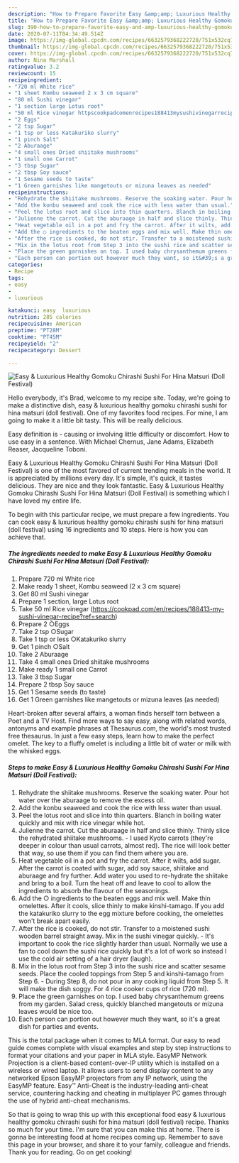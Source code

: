 ```yaml
---
description: "How to Prepare Favorite Easy &amp;amp; Luxurious Healthy Gomoku Chirashi Sushi For Hina Matsuri (Doll Festival)"
title: "How to Prepare Favorite Easy &amp;amp; Luxurious Healthy Gomoku Chirashi Sushi For Hina Matsuri (Doll Festival)"
slug: 390-how-to-prepare-favorite-easy-and-amp-luxurious-healthy-gomoku-chirashi-sushi-for-hina-matsuri-doll-festival
date: 2020-07-11T04:34:49.514Z
image: https://img-global.cpcdn.com/recipes/6632579368222720/751x532cq70/easy-luxurious-healthy-gomoku-chirashi-sushi-for-hina-matsuri-doll-festival-recipe-main-photo.jpg
thumbnail: https://img-global.cpcdn.com/recipes/6632579368222720/751x532cq70/easy-luxurious-healthy-gomoku-chirashi-sushi-for-hina-matsuri-doll-festival-recipe-main-photo.jpg
cover: https://img-global.cpcdn.com/recipes/6632579368222720/751x532cq70/easy-luxurious-healthy-gomoku-chirashi-sushi-for-hina-matsuri-doll-festival-recipe-main-photo.jpg
author: Nina Marshall
ratingvalue: 3.2
reviewcount: 15
recipeingredient:
- "720 ml White rice"
- "1 sheet Kombu seaweed 2 x 3 cm square"
- "80 ml Sushi vinegar"
- "1 section large Lotus root"
- "50 ml Rice vinegar httpscookpadcomenrecipes188413mysushivinegarreciperefsearch"
- "2 Eggs"
- "2 tsp Sugar"
- "1 tsp or less Katakuriko slurry"
- "1 pinch Salt"
- "2 Aburaage"
- "4 small ones Dried shiitake mushrooms"
- "1 small one Carrot"
- "3 tbsp Sugar"
- "2 tbsp Soy sauce"
- "1 Sesame seeds to taste"
- "1 Green garnishes like mangetouts or mizuna leaves as needed"
recipeinstructions:
- "Rehydrate the shiitake mushrooms. Reserve the soaking water. Pour hot water over the aburaage to remove the excess oil."
- "Add the konbu seaweed and cook the rice with less water than usual."
- "Peel the lotus root and slice into thin quarters. Blanch in boiling water quickly and mix with rice vinegar while hot."
- "Julienne the carrot. Cut the aburaage in half and slice thinly. Thinly slice the rehydrated shiitake mushrooms. I used Kyoto carrots (they&#39;re deeper in colour than usual carrots, almost red). The rice will look better that way, so use them if you can find them where you are."
- "Heat vegetable oil in a pot and fry the carrot. After it wilts, add sugar. After the carrot is coated with sugar, add soy sauce, shiitake and aburaage and fry further. Add water you used to re-hydrate the shiitake and bring to a boil. Turn the heat off and leave to cool to allow the ingredients to absorb the flavour of the seasonings."
- "Add the ○ ingredients to the beaten eggs and mix well. Make thin omelettes. After it cools, slice thinly to make kinshi-tamago. If you add the katakuriko slurry to the egg mixture before cooking, the omelettes won&#39;t break apart easily."
- "After the rice is cooked, do not stir. Transfer to a moistened sushi wooden barrel straight away. Mix in the sushi vinegar quickly. It&#39;s important to cook the rice slightly harder than usual. Normally we use a fan to cool down the sushi rice quickly but it&#39;s a lot of work so instead I use the cold air setting of a hair dryer (laugh)."
- "Mix in the lotus root from Step 3 into the sushi rice and scatter sesame seeds. Place the cooled toppings from Step 5 and kinshi-tamago from Step 6. During Step 8, do not pour in any cooking liquid from Step 5. It will make the dish soggy. For 4 rice cooker cups of rice (720 ml)."
- "Place the green garnishes on top. I used baby chrysanthemum greens from my garden. Salad cress, quickly blanched mangetouts or mizuna leaves would be nice too."
- "Each person can portion out however much they want, so it&#39;s a great dish for parties and events."
categories:
- Recipe
tags:
- easy
- 
- luxurious

katakunci: easy  luxurious 
nutrition: 285 calories
recipecuisine: American
preptime: "PT28M"
cooktime: "PT45M"
recipeyield: "2"
recipecategory: Dessert

---
```



![Easy &amp; Luxurious Healthy Gomoku Chirashi Sushi For Hina Matsuri (Doll Festival)](https://img-global.cpcdn.com/recipes/6632579368222720/751x532cq70/easy-luxurious-healthy-gomoku-chirashi-sushi-for-hina-matsuri-doll-festival-recipe-main-photo.jpg)

Hello everybody, it's Brad, welcome to my recipe site. Today, we're going to make a distinctive dish, easy &amp; luxurious healthy gomoku chirashi sushi for hina matsuri (doll festival). One of my favorites food recipes. For mine, I am going to make it a little bit tasty. This will be really delicious.

Easy definition is - causing or involving little difficulty or discomfort. How to use easy in a sentence. With Michael Chernus, Jane Adams, Elizabeth Reaser, Jacqueline Toboni.

Easy &amp; Luxurious Healthy Gomoku Chirashi Sushi For Hina Matsuri (Doll Festival) is one of the most favored of current trending meals in the world. It is appreciated by millions every day. It's simple, it's quick, it tastes delicious. They are nice and they look fantastic. Easy &amp; Luxurious Healthy Gomoku Chirashi Sushi For Hina Matsuri (Doll Festival) is something which I have loved my entire life.


To begin with this particular recipe, we must prepare a few ingredients. You can cook easy &amp; luxurious healthy gomoku chirashi sushi for hina matsuri (doll festival) using 16 ingredients and 10 steps. Here is how you can achieve that.

<!--inarticleads1-->

##### The ingredients needed to make Easy &amp; Luxurious Healthy Gomoku Chirashi Sushi For Hina Matsuri (Doll Festival):

1. Prepare 720 ml White rice
1. Make ready 1 sheet, Kombu seaweed (2 x 3 cm square)
1. Get 80 ml Sushi vinegar
1. Prepare 1 section, large Lotus root
1. Take 50 ml Rice vinegar (https://cookpad.com/en/recipes/188413-my-sushi-vinegar-recipe?ref=search)
1. Prepare 2 ○Eggs
1. Take 2 tsp ○Sugar
1. Take 1 tsp or less ○Katakuriko slurry
1. Get 1 pinch ○Salt
1. Take 2 Aburaage
1. Take 4 small ones Dried shiitake mushrooms
1. Make ready 1 small one Carrot
1. Take 3 tbsp Sugar
1. Prepare 2 tbsp Soy sauce
1. Get 1 Sesame seeds (to taste)
1. Get 1 Green garnishes like mangetouts or mizuna leaves (as needed)


Heart-broken after several affairs, a woman finds herself torn between a Poet and a TV Host. Find more ways to say easy, along with related words, antonyms and example phrases at Thesaurus.com, the world&#39;s most trusted free thesaurus. In just a few easy steps, learn how to make the perfect omelet. The key to a fluffy omelet is including a little bit of water or milk with the whisked eggs. 

<!--inarticleads2-->

##### Steps to make Easy &amp; Luxurious Healthy Gomoku Chirashi Sushi For Hina Matsuri (Doll Festival):

1. Rehydrate the shiitake mushrooms. Reserve the soaking water. Pour hot water over the aburaage to remove the excess oil.
1. Add the konbu seaweed and cook the rice with less water than usual.
1. Peel the lotus root and slice into thin quarters. Blanch in boiling water quickly and mix with rice vinegar while hot.
1. Julienne the carrot. Cut the aburaage in half and slice thinly. Thinly slice the rehydrated shiitake mushrooms. - I used Kyoto carrots (they&#39;re deeper in colour than usual carrots, almost red). The rice will look better that way, so use them if you can find them where you are.
1. Heat vegetable oil in a pot and fry the carrot. After it wilts, add sugar. After the carrot is coated with sugar, add soy sauce, shiitake and aburaage and fry further. Add water you used to re-hydrate the shiitake and bring to a boil. Turn the heat off and leave to cool to allow the ingredients to absorb the flavour of the seasonings.
1. Add the ○ ingredients to the beaten eggs and mix well. Make thin omelettes. After it cools, slice thinly to make kinshi-tamago. If you add the katakuriko slurry to the egg mixture before cooking, the omelettes won&#39;t break apart easily.
1. After the rice is cooked, do not stir. Transfer to a moistened sushi wooden barrel straight away. Mix in the sushi vinegar quickly. - It&#39;s important to cook the rice slightly harder than usual. Normally we use a fan to cool down the sushi rice quickly but it&#39;s a lot of work so instead I use the cold air setting of a hair dryer (laugh).
1. Mix in the lotus root from Step 3 into the sushi rice and scatter sesame seeds. Place the cooled toppings from Step 5 and kinshi-tamago from Step 6. - During Step 8, do not pour in any cooking liquid from Step 5. It will make the dish soggy. For 4 rice cooker cups of rice (720 ml).
1. Place the green garnishes on top. I used baby chrysanthemum greens from my garden. Salad cress, quickly blanched mangetouts or mizuna leaves would be nice too.
1. Each person can portion out however much they want, so it&#39;s a great dish for parties and events.


This is the total package when it comes to MLA format. Our easy to read guide comes complete with visual examples and step by step instructions to format your citations and your paper in MLA style. EasyMP Network Projection is a client-based content-over-IP utility which is installed on a wireless or wired laptop. It allows users to send display content to any networked Epson EasyMP projectors from any IP network, using the EasyMP feature. Easy™ Anti-Cheat is the industry-leading anti-cheat service, countering hacking and cheating in multiplayer PC games through the use of hybrid anti-cheat mechanisms. 

So that is going to wrap this up with this exceptional food easy &amp; luxurious healthy gomoku chirashi sushi for hina matsuri (doll festival) recipe. Thanks so much for your time. I'm sure that you can make this at home. There is gonna be interesting food at home recipes coming up. Remember to save this page in your browser, and share it to your family, colleague and friends. Thank you for reading. Go on get cooking!
